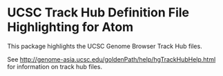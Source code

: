 # UCSC Track Hub Definition File Highlighting for Atom

This package highlights the UCSC Genome Browser Track Hub files.

See http://genome-asia.ucsc.edu/goldenPath/help/hgTrackHubHelp.html for information on track hub files.
